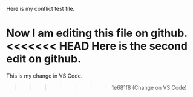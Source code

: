 Here is my conflict test file.

Now I am editing this file on github.
<<<<<<< HEAD
Here is the second edit on github.
=======
This is my change in VS Code.
>>>>>>> 1e681f8 (Change on VS Code)
